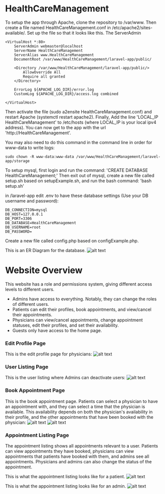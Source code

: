 # HealthCareManagement

To setup the app through Apache, clone the repository to /var/www. Then create a file named HealthCareManagement.conf in /etc/apache2/sites-available/. Set up the file so that it looks like this. The ServerAdmin 
```
<VirtualHost *:80>
	ServerAdmin webmaster@localhost
	ServerName HealthCareManagement
	ServerAlias www.HealthCareManagement
	DocumentRoot /var/www/HealthCareManagement/laravel-app/public/

    <Directory /var/www/HealthCareManagement/laravel-app/public/>
        AllowOverride All
        Require all granted
    </Directory>

	ErrorLog ${APACHE_LOG_DIR}/error.log
	CustomLog ${APACHE_LOG_DIR}/access.log combined

</VirtualHost>
```
Then activate the file (sudo a2ensite HealthCareManagement.conf) and restart Apache (systemctl restart apache2). Finally, Add the line 'LOCAL_IP HealthCareManagement' to /etc/hosts (where LOCAL_IP is your local ipv4 address). You can now get to the app with the url 'http://HealthCareManagement'.

You may also need to do this command in the command line in order for www-data to write logs:
```
sudo chown -R www-data:www-data /var/www/HealthCareManagement/laravel-app/storage
```

To setup mysql, first login and run the command:
    'CREATE DATABASE HealthCareManagement;'
Then exit out of mysql, create a new file called setup.sh based on setupExample.sh, and run the bash command:
    'bash setup.sh'

in /laravel-app edit .env to have these database settings (Use your DB username and password):
```
DB_CONNECTION=mysql
DB_HOST=127.0.0.1
DB_PORT=3306
DB_DATABASE=HealthCareManagement
DB_USERNAME=root
DB_PASSWORD=
```

Create a new file called config.php based on configExample.php.

This is an ER Diagram for the database.
![alt text](images/healthCareManagementERDiagram.png)

# Website Overview

This website has a role and permissions system, giving different access levels to different users.
- Admins have access to everything. Notably, they can change the roles of different users.
- Patients can edit their profiles, book appointments, and view/cancel their appointments.
- Physicians can view/cancel appointments, change appointment statuses, edit their profiles, and set their availability.
- Guests only have access to the home page.

### Edit Profile Page

This is the edit profile page for physicians:
![alt text](images/editProfile.png)

### User Listing Page

This is the user listing where Admins can deactivate users:
![alt text](images/deactivateUser.png)

### Book Appointment Page

This is the book appointment page. Patients can select a physician to have an appointment with, and they can select a time that the physician is available. This availability depends on both the physician's availability in their profile, and the other appointments that have been booked with the physician:
![alt text](images/bookAppointment.png)
![alt text](images/bookAppointmentAvailability.png)

### Appointment Listing Page

The appointment listing shows all appointments relevant to a user. Patients can view appointments they have booked, physicians can view appointments that patients have booked with them, and admins see all appointments. Physicians and admins can also change the status of the appointment.

This is what the appointment listing looks like for a patient.
![alt text](images/patientAppointmentListing.png)

This is what the appointment listing looks like for an admin.
![alt text](images/adminAppointmentListing.png)
